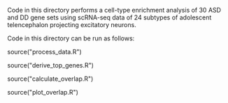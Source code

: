 Code in this directory performs a cell-type enrichment analysis of 30 ASD and DD gene sets using scRNA-seq data of 24 subtypes of adolescent telencephalon projecting excitatory neurons.

Code in this directory can be run as follows:

source("process_data.R")

source("derive_top_genes.R")

source("calculate_overlap.R")

source("plot_overlap.R")
